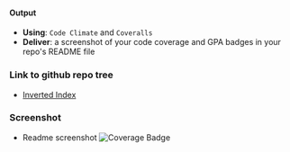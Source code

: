 #### Output
- **Using**: `Code Climate` and `Coveralls`
- **Deliver**: a screenshot of your code coverage and GPA badges in your repo's README file

### Link to github repo tree
- [Inverted Index](https://github.com/andela-moseni/inverted-index/tree/development)

### Screenshot
- Readme screenshot 
![Coverage Badge](https://cloud.githubusercontent.com/assets/26272984/24329365/71c7da90-11fc-11e7-8171-4f5243991202.png)